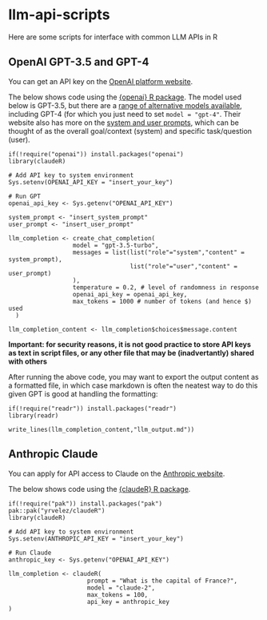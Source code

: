 # llm-api-scripts
Here are some scripts for interface with common LLM APIs in R

## OpenAI GPT-3.5 and GPT-4

You can get an API key on the [OpenAI platform website](https://platform.openai.com/docs/introduction).

The below shows code using the [{openai} R package](https://irudnyts.github.io/openai/). The model used below is GPT-3.5, but there are a [range of alternative models available](https://platform.openai.com/docs/models/gpt-4-and-gpt-4-turbo), including GPT-4 (for which you just need to set `model = "gpt-4"`. Their website also has more on the [system and user prompts](https://platform.openai.com/docs/guides/prompt-engineering/strategy-write-clear-instructions), which can be thought of as the overall goal/context (system) and specific task/question (user).

```
if(!require("openai")) install.packages("openai")
library(claudeR)

# Add API key to system environment
Sys.setenv(OPENAI_API_KEY = "insert_your_key")

# Run GPT
openai_api_key <- Sys.getenv("OPENAI_API_KEY")

system_prompt <- "insert_system_prompt"
user_prompt <- "insert_user_prompt"

llm_completion <- create_chat_completion(
                  model = "gpt-3.5-turbo", 
                  messages = list(list("role"="system","content" = system_prompt),
                                  list("role"="user","content" = user_prompt)
                  ),
                  temperature = 0.2, # level of randomness in response
                  openai_api_key = openai_api_key,
                  max_tokens = 1000 # number of tokens (and hence $) used
  )

llm_completion_content <- llm_completion$choices$message.content
```

**Important: for security reasons, it is not good practice to store API keys as text in script files, or any other file that may be (inadvertantly) shared with others**

After running the above code, you may want to export the output content as a formatted file, in which case markdown is often the neatest way to do this given GPT is good at handling the formatting:
```
if(!require("readr")) install.packages("readr")
library(readr)

write_lines(llm_completion_content,"llm_output.md"))

```


## Anthropic Claude

You can apply for API access to Claude on the [Anthropic website](https://www.anthropic.com/earlyaccess).

The below shows code using the [{claudeR} R package](https://github.com/yrvelez/claudeR).

```
if(!require("pak")) install.packages("pak")
pak::pak("yrvelez/claudeR")
library(claudeR)

# Add API key to system environment
Sys.setenv(ANTHROPIC_API_KEY = "insert_your_key")

# Run Claude
anthropic_key <- Sys.getenv("OPENAI_API_KEY")

llm_completion <- claudeR(
                      prompt = "What is the capital of France?",
                      model = "claude-2",
                      max_tokens = 100,
                      api_key = anthropic_key
)

```
